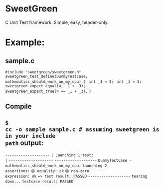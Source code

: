 SweetGreen
================

C Unit Test framework. Simple, easy, header-only.

Example:
=====
sample.c
-----
<code>#include "sweetgreen/sweetgreen.h"</code>
<code></code>
<code>sweetgreen_test_define(DummyTestCase, mathematics_should_work_on_my_cpu) {</code>
<code>	int _1 = 1;</code>
<code>	int _3 = 3;</code>
<code></code>
<code>	sweetgreen_expect_equal(4, _1 + _3);</code>
<code>	sweetgreen_expect_true(4 == _1 + _3);</code>
<code>}</code>

Compile
-----
<code>$ cc -o sample sample.c # assuming sweetgreen is in your include path</code>
output:
-----
<code>*--------------------*</code>
<code>| Launching 1 test: |</code>
<code>*--------------------*</code>
<code>-------------------</code>
<code>DummyTestCase - mathematics_should_work_on_my_cpu:</code>
<code>launching 2 assertions:</code>
<code>😃  equality: ok</code>
<code>😃  non-zero expression: ok</code>
<code>=> ️test result: PASSED</code>
<code>-------------------</code>
<code>tearing down...</code>
<code>testcase result: PASSED</code>